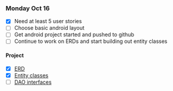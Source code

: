 

### Monday Oct 16

* [X] Need at least 5 user stories
* [ ] Choose basic android layout
* [ ] Get android project started and pushed to github
* [ ] Continue to work on ERDs and start building out entity classes

#### Project

* [X] [ERD](erd.md)
* [X] [Entity classes](entityclasses.md)
* [ ] [DAO interfaces](daointerfaces.md)
